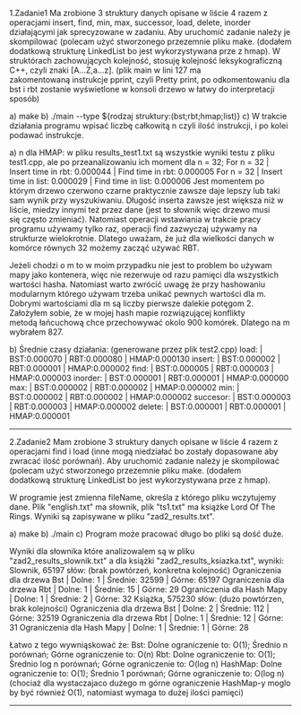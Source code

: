 1.Zadanie1
Ma zrobione 3 struktury danych opisane w liście 4 razem z operacjami insert, find, min, max, successor, load, delete, inorder 
działającymi jak sprecyzowane w zadaniu. Aby uruchomić zadanie należy je skompilować (polecam użyć stworzonego przezemnie pliku
make. (dodałem dodatkową strukturę LinkedList bo jest wykorzystywana prze z hmap). W struktórach zachowujących kolejność,
stosuję kolejność leksykograficzną C++, czyli znaki [A...Z,a...z]. (plik main w lini 127 ma zakomentowaną instrukcje pprint,
czyli Pretty print, po odkomentowaniu dla bst i rbt zostanie wyświetlone w konsoli drzewo w łatwy do interpretacji sposób)

a) make
b) ./main --type ${rodzaj struktury:(bst;rbt;hmap;list)}
c) W trakcie działania programu wpisać liczbę całkowitą n czyli ilość instrukcji, i po kolei podawać instrukcje.

a) n dla HMAP:
w pliku results_test1.txt są wszystkie wyniki testu z pliku test1.cpp, ale po przeanalizowaniu ich moment dla n = 32;
For n = 32 | Insert time in rbt: 0.000044 | Find time in rbt: 0.000005
For n = 32 | Insert time in list: 0.000029 | Find time in list: 0.000006
Jest momentem po którym  drzewo czerwono czarne praktycznie zawsze daje lepszy lub taki sam wynik przy wyszukiwaniu. Długość
inserta zawsze jest większa niż w liście, miedzy innymi też przez dane (jest to słownik więc drzewo musi się często zmieniać). Natomiast operacji wstawiania w trakcie pracy programu używamy tylko raz, operacji find zazwyczaj używamy na strukturze
wielokrotnie. Dlatego uważam, że już dla wielkości danych w komórce równych 32 możemy zacząć używać RBT.

Jeżeli chodzi o m to w moim przypadku nie jest to problem bo używam mapy jako kontenera, więc nie rezerwuje od razu pamięci dla
wszystkich wartości hasha. Natomiast warto zwrócić uwagę że przy hashowaniu modularnym którego używam trzeba unikać pewnych wartości
dla m. Dobrymi wartościami dla m są liczby pierwsze dalekie potęgom 2. Założyłem sobie, że w mojej hash mapie rozwiązującej
konflikty metodą łańcuchową chce przechowywać okolo 900 komórek. Dlatego na m wybrałem 827.


b) Średnie czasy działania: (generowane przez plik test2.cpp)
load: | BST:0.000070 | RBT:0.000080 | HMAP:0.000130
insert: | BST:0.000002 | RBT:0.000001 | HMAP:0.000002
find: | BST:0.000005 | RBT:0.000003 | HMAP:0.000003
inorder: | BST:0.000001 | RBT:0.000001 | HMAP:0.000000
max: | BST:0.000002 | RBT:0.000002 | HMAP:0.000002
min: | BST:0.000002 | RBT:0.000002 | HMAP:0.000002
succesor: | BST:0.000003 | RBT:0.000003 | HMAP:0.000002
delete: | BST:0.000001 | RBT:0.000001 | HMAP:0.000001


____________________________________________________________________
2.Zadanie2
Mam zrobione 3 struktury danych opisane w liście 4 razem z operacjami find i load (inne mogą niedziałać bo zostały dopasowane aby
zwracać ilość porównań). Aby uruchomić zadanie należy je skompilować (polecam użyć stworzonego przezemnie pliku make.
(dodałem dodatkową strukturę LinkedList bo jest wykorzystywana prze z hmap).

W programie jest zmienna fileName, określa z którego pliku wczytujemy dane. Plik "english.txt" ma słownik, plik "ts1.txt"
ma książke Lord Of The Rings.
Wyniki są zapisywane w pliku "zad2_results.txt".

a) make
b) ./main
c) Program może pracować długo bo pliki są dość duże.

Wyniki dla słownika które analizowalem są w pliku "zad2_results_slownik.txt" a dla książki "zad2_results_ksiazka.txt", wyniki:
Slownik, 65197 słów: (brak powtórzeń, konkretna kolejność)
Ograniczenia dla drzewa Bst | Dolne: 1 | Średnie: 32599 | Górne: 65197
Ograniczenia dla drzewa Rbt | Dolne: 1 | Średnie: 15 | Górne: 29
Ograniczenia dla Hash Mapy | Dolne: 1 | Średnie: 2 | Górne: 32
Książka, 575230 słów: (dużo powtórzen, brak kolejności)
Ograniczenia dla drzewa Bst | Dolne: 2 | Średnie: 112 | Górne: 32519
Ograniczenia dla drzewa Rbt | Dolne: 1 | Średnie: 12 | Górne: 31
Ograniczenia dla Hash Mapy | Dolne: 1 | Średnie: 1 | Górne: 28

Łatwo z tego wywniąskować że:
Bst: Dolne ograniczenie to: O(1); Średnio n porównań; Górne ograniczenie to: O(n)
Rbt: Dolne ograniczenie to: O(1); Średnio log n porównań; Górne ograniczenie to: O(log n)
HashMap: Dolne ograniczenie to: O(1); Średnio 1 porównań; Górne ograniczenie to: O(log n)
(chociaż dla wystaczajaco dużego m górne ograniczenie HashMap-y moglo by być również O(1), natomiast wymaga to dużej ilości pamięci)
____________________________________________________________________



